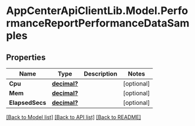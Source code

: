 # AppCenterApiClientLib.Model.PerformanceReportPerformanceDataSamples
## Properties

Name | Type | Description | Notes
------------ | ------------- | ------------- | -------------
**Cpu** | [**decimal?**](BigDecimal.md) |  | [optional] 
**Mem** | [**decimal?**](BigDecimal.md) |  | [optional] 
**ElapsedSecs** | [**decimal?**](BigDecimal.md) |  | [optional] 

[[Back to Model list]](../README.md#documentation-for-models) [[Back to API list]](../README.md#documentation-for-api-endpoints) [[Back to README]](../README.md)

